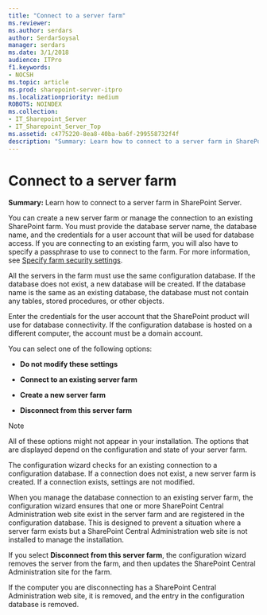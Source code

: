 ```yaml
---
title: "Connect to a server farm"
ms.reviewer: 
ms.author: serdars
author: SerdarSoysal
manager: serdars
ms.date: 3/1/2018
audience: ITPro
f1.keywords:
- NOCSH
ms.topic: article
ms.prod: sharepoint-server-itpro
ms.localizationpriority: medium
ROBOTS: NOINDEX
ms.collection:
- IT_Sharepoint_Server
- IT_Sharepoint_Server_Top
ms.assetid: c4775220-8ea8-40ba-ba6f-299558732f4f
description: "Summary: Learn how to connect to a server farm in SharePoint Server."
---
```


# Connect to a server farm

 **Summary:** Learn how to connect to a server farm in SharePoint Server. 
  
You can create a new server farm or manage the connection to an existing SharePoint farm. You must provide the database server name, the database name, and the credentials for a user account that will be used for database access. If you are connecting to an existing farm, you will also have to specify a passphrase to use to connect to the farm. For more information, see [Specify farm security settings](specify-farm-security-settings.md).
  
All the servers in the farm must use the same configuration database. If the database does not exist, a new database will be created. If the database name is the same as an existing database, the database must not contain any tables, stored procedures, or other objects.
  
Enter the credentials for the user account that the SharePoint product will use for database connectivity. If the configuration database is hosted on a different computer, the account must be a domain account.
  
You can select one of the following options: 
  
- **Do not modify these settings**
    
- **Connect to an existing server farm**
    
- **Create a new server farm**
    
- **Disconnect from this server farm**
    
> [!NOTE]
> All of these options might not appear in your installation. The options that are displayed depend on the configuration and state of your server farm. 
  
The configuration wizard checks for an existing connection to a configuration database. If a connection does not exist, a new server farm is created. If a connection exists, settings are not modified.
  
When you manage the database connection to an existing server farm, the configuration wizard ensures that one or more SharePoint Central Administration web site exist in the server farm and are registered in the configuration database. This is designed to prevent a situation where a server farm exists but a SharePoint Central Administration web site is not installed to manage the installation.
  
If you select **Disconnect from this server farm**, the configuration wizard removes the server from the farm, and then updates the SharePoint Central Administration site for the farm.
  
If the computer you are disconnecting has a SharePoint Central Administration web site, it is removed, and the entry in the configuration database is removed.
  

